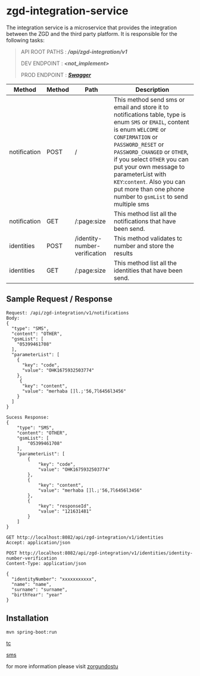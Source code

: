 # zgd-integration-service

The integration service is a microservice that provides the integration between the ZGD and the third party platform. It
is responsible for the following tasks:

> API ROOT PATHS : ***/api/zgd-integration/v1***
>
>DEV ENDPOINT   : ***<not_implement>***
>
>PROD ENDPOINT  : ***[Swagger](https://zorgundostu.com/api/zgd-integration/v1/swagger-ui/index.html)***

| Method       | Method | Path                          | Description                                                                                                                                                                                                                                                                                                                                                                 |
|--------------|--------|-------------------------------|-----------------------------------------------------------------------------------------------------------------------------------------------------------------------------------------------------------------------------------------------------------------------------------------------------------------------------------------------------------------------------|
| notification | POST   | /                             | This method send sms or email and store it to notifications table, type is enum `SMS` or `EMAIL`, content is enum `WELCOME` or `CONFIRMATION` or `PASSWORD_RESET` or `PASSWORD_CHANGED` or `OTHER`, if you select `OTHER` you can put your own message to parameterList with `KEY`:`content`. Also you can put more than one phone number to `gsmList` to send multiple sms |
| notification | GET    | /:page:size                   | This method list all the notifications that have been send.     <br/>                                                                                                                                                                                                                                                                                                       |
| identities   | POST   | /identity-number-verification | This method validates tc number and store the results     <br/>                                                                                                                                                                                                                                                                                                             |
| identities   | GET    | /:page:size                   | This method list all the identities that have been send.     <br/>                                                                                                                                                                                                                                                                                                          |

## Sample Request / Response

```
Request: /api/zgd-integration/v1/notifications
Body: 
{
  "type": "SMS",
  "content": "OTHER",
  "gsmList": [
    "05399461708"
  ],
  "parameterList": [
    {
      "key": "code",
      "value": "OHK1675932503774"
    },
     {
      "key": "content",
      "value": "merhaba []l.;'56,7l6456l3456"
    }
  ]
}
```

```
Sucess Response: 
{
    "type": "SMS",
    "content": "OTHER",
    "gsmList": [
        "05399461708"
    ],
    "parameterList": [
        {
            "key": "code",
            "value": "OHK1675932503774"
        },
        {
            "key": "content",
            "value": "merhaba []l.;'56,7l6456l3456"
        },
        {
            "key": "responseId",
            "value": "121631481"
        }
    ]
}
```

```http request
GET http://localhost:8082/api/zgd-integration/v1/identities
Accept: application/json
```

```http request
POST http://localhost:8082/api/zgd-integration/v1/identities/identity-number-verification
Content-Type: application/json

{
  "identityNumber": "xxxxxxxxxxx",
  "name": "name",
  "surname": "surname",
  "birthYear": "year"
}
```

## Installation

```bash
mvn spring-boot:run
```

[tc](https://tckimlik.nvi.gov.tr/Service/KPSPublic.asmx?op=TCKimlikNoDogrula)

[sms](http://g.ajanswebsms.com/sms_soap/sms.asmx)

for more information please visit [zorgundostu](https://zorgundostu.com)
